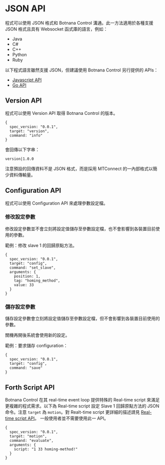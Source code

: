 # JSON API

程式可以使用 JSON 格式和 Botnana Control 溝通。此一方法適用於各種支援 JSON 格式且具有 Websocket 函式庫的語言，例如：

* Java
* C#
* C++
* Python
* Ruby

以下程式語言雖然支援 JSON，但建議使用 Botnana Control 另行提供的 APIs：

* [Javascript API](./javascript-api.md)
* [Go API](./go-api.md)

## Version API

程式可以使用 Version API 取得 Botnana Control 的版本。

    {
      spec_version: "0.0.1",
      target: "version",
      command: "info"
    }

會回傳以下字串：

    version|1.0.0

注意預設的回傳資料不是 JSON 格式，而是採用 MTConnect 的一內部格式以簡少資料傳輸量。

## Configuration API

程式可以使用 Configuration API 來處理參數設定檔。

### 修改設定參數

修改設定參數並不會立刻將設定值儲存至參數設定檔，也不會影響到各裝置目前使用的參數。

範例：修改 slave 1 的回歸原點方法。

    {
      spec_version: "0.0.1",
      target: "config",
      command: "set_slave",
      arguments: {
        position: 1,
        tag: "homing_method",
        value: 33
      }
    }

### 儲存設定參數

儲存設定參數會立刻將設定值儲存至參數設定檔，但不會影響到各裝置目前使用的參數。

關機再開後系統會使用新的設定。

範例：要求儲存 configuration：

    {
      spec_version: "0.0.1",
      target: "config",
      command: "save"
    }

## Forth Script API

Botnana Control 在其 real-time event loop 提供特殊的 Real-time script 來滿足更複雜的程式需求。以下為 Real-time script 設定 Slave 1 回歸原點方法的 JSON 命令。注意 `target` 為 `motion`。對 Realt-time script 更詳細的描述請見 [Real-time script API](./real-time-script-api.md)。
一般使用者並不需要使用此一 API。

    {
      spec_version: "0.0.1",
      target: "motion",
      command: "evaluate",
      arguments: {
        script: "1 33 homing-method!"        
      }
    }
